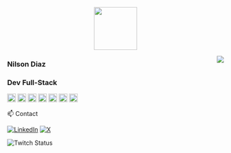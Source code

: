 <div id="header" align="center">
  <img src="https://media.giphy.com/media/M9gbBd9nbDrOTu1Mqx/giphy.gif" width="100"/>
</div>

 <a href="https://github.com/spring-mirage/github-readme-stats" ><img align="right" src="https://github-readme-stats.vercel.app/api/top-langs/?username=spring-mirage&layout=donut-vertical&theme=material-palenight&hide_border=true" /></a>
 
###   Nilson Diaz
###   Dev Full-Stack
  
<code><img height="20" alt="JavaScript" src="https://img.icons8.com/color/48/javascript--v1.png"></code>
<code><img height="20" alt="React" src="https://img.icons8.com/office/40/react.png"></code>
<code><img height="20" alt="Tailwind" src="https://img.icons8.com/color/48/tailwindcss.png"></code>
<code><img height="20" alt="MongoDB" src="https://img.icons8.com/color/48/mongodb.png"></code> 
<code><img height="20" alt="Nodejs" src="https://img.icons8.com/color/48/nodejs.png"></code> 
<code><img height="20" alt="Java" src="https://img.icons8.com/color/48/java-coffee-cup-logo--v1.png"></code> 
<code><img height="20" alt="Python" src="https://img.icons8.com/color/48/python--v1.png"></code> 

📫 Contact 
 

[![LinkedIn](https://img.shields.io/badge/LinkedIn-8A2BE2?style=for-the-badge&logo=linkedin&logoColor=white)](www.linkedin.com/in/spring-mirage)
[![X](https://img.shields.io/badge/X-8A2BE2?style=for-the-badge&logo=twitter&logoColor=Black)](https://www.twitter.com/springmiragelol)

![Twitch Status](https://img.shields.io/twitch/status/springmiragelol)
